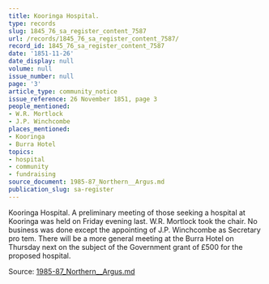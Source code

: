 ```yaml
---
title: Kooringa Hospital.
type: records
slug: 1845_76_sa_register_content_7587
url: /records/1845_76_sa_register_content_7587/
record_id: 1845_76_sa_register_content_7587
date: '1851-11-26'
date_display: null
volume: null
issue_number: null
page: '3'
article_type: community_notice
issue_reference: 26 November 1851, page 3
people_mentioned:
- W.R. Mortlock
- J.P. Winchcombe
places_mentioned:
- Kooringa
- Burra Hotel
topics:
- hospital
- community
- fundraising
source_document: 1985-87_Northern__Argus.md
publication_slug: sa-register
---
```


Kooringa Hospital.  A preliminary meeting of those seeking a hospital at Kooringa was held on Friday evening last.  W.R. Mortlock took the chair.  No business was done except the appointing of J.P. Winchcombe as Secretary pro tem.  There will be a more general meeting at the Burra Hotel on Thursday next on the subject of the Government grant of £500 for the proposed hospital.

Source: [1985-87_Northern__Argus.md](/downloads/markdown/1985-87_Northern__Argus.md)

